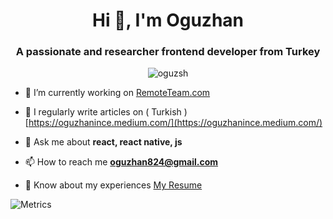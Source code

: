 <h1 align="center">Hi 👋, I'm Oguzhan</h1>
<h3 align="center">A passionate and researcher frontend developer from Turkey</h3>

<p align="center"> <img src="https://komarev.com/ghpvc/?username=oguzsh&label=Profile%20views&color=0e75b6&style=flat" alt="oguzsh" /> </p>

- 🔭 I’m currently working on [RemoteTeam.com](https://www.remoteteam.com/)

- 📝 I regularly write articles on ( Turkish ) [https://oguzhanince.medium.com/](https://oguzhanince.medium.com/)

- 💬 Ask me about **react, react native, js**

- 📫 How to reach me **oguzhan824@gmail.com**

- 📄 Know about my experiences [My Resume](https://drive.google.com/file/d/1uaYpTrM4mLPZHGZoV09lL9hUrx9LHb41/view?usp=sharing)


![Metrics](https://metrics.lecoq.io/oguzsh?template=classic&base.community=0&base.metadata=0&isocalendar=1&languages=1&followup=1&lines=1&pagespeed=1&notable=1&achievements=1&isocalendar.duration=full-year&languages.limit=8&languages.colors=github&languages.threshold=0%25&achievements.threshold=C&achievements.secrets=true&achievements.limit=0&pagespeed.url=.user.website&pagespeed.detailed=false&pagespeed.screenshot=false&config.timezone=Europe%2FIstanbul)
